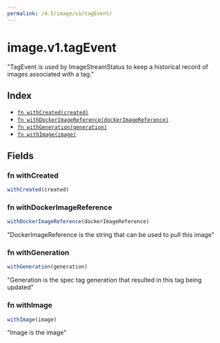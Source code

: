 ```yaml
---
permalink: /4.5/image/v1/tagEvent/
---
```


# image.v1.tagEvent

"TagEvent is used by ImageStreamStatus to keep a historical record of images associated with a tag."

## Index

* [`fn withCreated(created)`](#fn-withcreated)
* [`fn withDockerImageReference(dockerImageReference)`](#fn-withdockerimagereference)
* [`fn withGeneration(generation)`](#fn-withgeneration)
* [`fn withImage(image)`](#fn-withimage)

## Fields

### fn withCreated

```ts
withCreated(created)
```



### fn withDockerImageReference

```ts
withDockerImageReference(dockerImageReference)
```

"DockerImageReference is the string that can be used to pull this image"

### fn withGeneration

```ts
withGeneration(generation)
```

"Generation is the spec tag generation that resulted in this tag being updated"

### fn withImage

```ts
withImage(image)
```

"Image is the image"